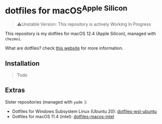 # dotfiles for macOS<sup>Apple Silicon</sup>
> :warning:Unstable Version: This repository is actively Working In Progress

This repository is my dotfiles for macOS 12.4 (Apple Silicon), managed with `chezmoi`.

What are dotfiles? check [this website](https://dotfiles.github.io/) for more information.

## Installation

> Todo

## Extras

Sister repositories (managed with `yadm `):

- Dotfiles for Windows Subsystem Linux (Ubuntu 20): [dotfiles-wsl-ubuntu](https://github.com/jukrb0x/dotfiles-wsl-ubuntu)
- Dotfiles for macOS 11.4 (intel): [dotfiles-macos-intel](https://github.com/jukrb0x/dotfiles-macos-intel)
